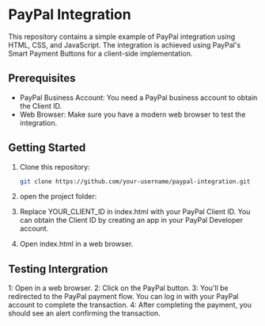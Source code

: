 # PayPal Integration

This repository contains a simple example of PayPal integration using HTML, CSS, and JavaScript. The integration is achieved using PayPal's Smart Payment Buttons for a client-side implementation.

## Prerequisites

- PayPal Business Account: You need a PayPal business account to obtain the Client ID.
- Web Browser: Make sure you have a modern web browser to test the integration.

## Getting Started

1. Clone this repository:

   ```bash
   git clone https://github.com/your-username/paypal-integration.git

2. open the project folder:

3. Replace YOUR_CLIENT_ID in index.html with your PayPal Client ID. You can obtain the Client ID by creating an app in your PayPal Developer account.

4. Open index.html in a web browser.


## Testing Intergration

1: Open in a web browser.
2: Click on the PayPal button.
3: You'll be redirected to the PayPal payment flow. You can log in with your PayPal account to complete the transaction.
4: After completing the payment, you should see an alert confirming the transaction.


